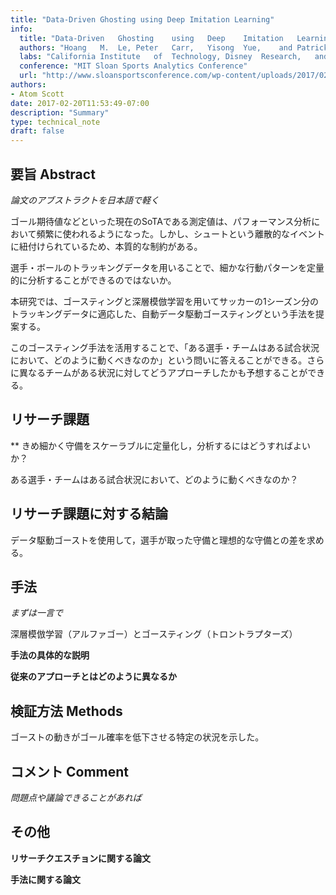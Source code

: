 ```yaml
---
title: "Data-Driven Ghosting using Deep Imitation Learning"
info:
  title: "Data-Driven	Ghosting	using	Deep	Imitation	Learning"
  authors: "Hoang	M.	Le,	Peter	Carr,	Yisong	Yue,	and	Patrick	Lucey"
  labs: "California	Institute	of	Technology,	Disney	Research,	and	STATS	LLC"
  conference: "MIT Sloan Sports Analytics Conference"
  url: "http://www.sloansportsconference.com/wp-content/uploads/2017/02/1671-2.pdf"
authors:
- Atom Scott
date: 2017-02-20T11:53:49-07:00
description: "Summary"
type: technical_note
draft: false
---
```


## 要旨 Abstract
*論文のアブストラクトを日本語で軽く*

ゴール期待値などといった現在のSoTAである測定値は、パフォーマンス分析において頻繁に使われるようになった。しかし、シュートという離散的なイベントに紐付けられているため、本質的な制約がある。

選手・ボールのトラッキングデータを用いることで、細かな行動パターンを定量的に分析することができるのではないか。

本研究では、ゴースティングと深層模倣学習を用いてサッカーの1シーズン分のトラッキングデータに適応した、自動データ駆動ゴースティングという手法を提案する。

このゴースティング手法を活用することで、「ある選手・チームはある試合状況において、どのように動くべきなのか」という問いに答えることができる。さらに異なるチームがある状況に対してどうアプローチしたかも予想することができる。

## リサーチ課題
**
きめ細かく守備をスケーラブルに定量化し，分析するにはどうすればよいか？

ある選手・チームはある試合状況において、どのように動くべきなのか？

## リサーチ課題に対する結論
データ駆動ゴーストを使用して，選手が取った守備と理想的な守備との差を求める。

## 手法
*まずは一言で*

深層模倣学習（アルファゴー）とゴースティング（トロントラプターズ）

**手法の具体的な説明**

**従来のアプローチとはどのように異なるか**

## 検証方法 Methods
ゴーストの動きがゴール確率を低下させる特定の状況を示した。

## コメント Comment
*問題点や議論できることがあれば*

## その他
**リサーチクエスチョンに関する論文**

**手法に関する論文**
